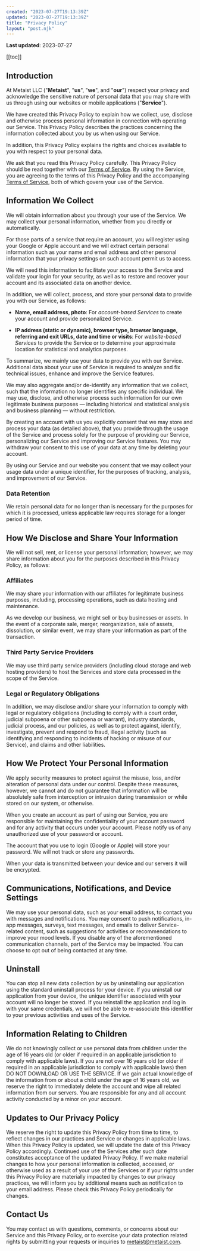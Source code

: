 ```yaml
---
created: "2023-07-27T19:13:39Z"
updated: "2023-07-27T19:13:39Z"
title: "Privacy Policy"
layout: "post.njk"
---
```


**Last updated**: 2023-07-27

[[toc]]

## Introduction

At Metaist LLC ("**Metaist**", "**us**", "**we**", and "**our**") respect your privacy and acknowledge the sensitive nature of personal data that you may share with us through using our websites or mobile applications ("**Service**").

We have created this Privacy Policy to explain how we collect, use, disclose and otherwise process personal information in connection with operating our Service. This Privacy Policy describes the practices concerning the information collected about you by us when using our Service.

In addition, this Privacy Policy explains the rights and choices available to you with respect to your personal data.

We ask that you read this Privacy Policy carefully. This Privacy Policy should be read together with our [Terms of Service](/legal/terms). By using the Service, you are agreeing to the terms of this Privacy Policy and the accompanying [Terms of Service](/legal/terms), both of which govern your use of the Service.

## Information We Collect

We will obtain information about you through your use of the Service. We may collect your personal information, whether from you directly or automatically.

For those parts of a service that require an account, you will register using your Google or Apple account and we will extract certain personal information such as your name and email address and other personal information that your privacy settings on such account permit us to access.

We will need this information to facilitate your access to the Service and validate your login for your security, as well as to restore and recover your account and its associated data on another device.

In addition, we will collect, process, and store your personal data to provide you with our Service, as follows:

- **Name, email address, photo**: For _account-based Services_ to create your account and provide personalized Service.

- **IP address (static or dynamic), browser type, browser language, referring and exit URLs, date and time or visits**: For _website-based Services_ to provide the Service or to determine your approximate location for statistical and analytics purposes.

To summarize, we mainly use your data to provide you with our Service. Additional data about your use of Service is required to analyze and fix technical issues, enhance and improve the Service features.

We may also aggregate and/or de-identify any information that we collect, such that the information no longer identifies any specific individual. We may use, disclose, and otherwise process such information for our own legitimate business purposes — including historical and statistical analysis and business planning — without restriction.

By creating an account with us you explicitly consent that we may store and process your data (as detailed above), that you provide through the usage of the Service and process solely for the purpose of providing our Service, personalizing our Service and improving our Service features. You may withdraw your consent to this use of your data at any time by deleting your account.

By using our Service and our website you consent that we may collect your usage data under a unique identifier, for the purposes of tracking, analysis, and improvement of our Service.

### Data Retention

We retain personal data for no longer than is necessary for the purposes for which it is processed, unless applicable law requires storage for a longer period of time.

## How We Disclose and Share Your Information

We will not sell, rent, or license your personal information; however, we may share information about you for the purposes described in this Privacy Policy, as follows:

### Affiliates

We may share your information with our affiliates for legitimate business purposes, including, processing operations, such as data hosting and maintenance.

As we develop our business, we might sell or buy businesses or assets. In the event of a corporate sale, merger, reorganization, sale of assets, dissolution, or similar event, we may share your information as part of the transaction.

### Third Party Service Providers

We may use third party service providers (including cloud storage and web hosting providers) to host the Services and store data processed in the scope of the Service.

### Legal or Regulatory Obligations

In addition, we may disclose and/or share your information to comply with legal or regulatory obligations (including to comply with a court order, judicial subpoena or other subpoena or warrant), industry standards, judicial process, and our policies, as well as to protect against, identify, investigate, prevent and respond to fraud, illegal activity (such as identifying and responding to incidents of hacking or misuse of our Service), and claims and other liabilities.

## How We Protect Your Personal Information

We apply security measures to protect against the misuse, loss, and/or alteration of personal data under our control. Despite these measures, however, we cannot and do not guarantee that information will be absolutely safe from interception or intrusion during transmission or while stored on our system, or otherwise.

When you create an account as part of using our Service, you are responsible for maintaining the confidentiality of your account password and for any activity that occurs under your account. Please notify us of any unauthorized use of your password or account.

The account that you use to login (Google or Apple) will store your password. We will not track or store any passwords.

When your data is transmitted between your device and our servers it will be encrypted.

## Communications, Notifications, and Device Settings

We may use your personal data, such as your email address, to contact you with messages and notifications. You may consent to push notifications, in-app messages, surveys, text messages, and emails to deliver Service-related content, such as suggestions for activities or recommendations to improve your mood levels. If you disable any of the aforementioned communication channels, part of the Service may be impacted. You can choose to opt out of being contacted at any time.

## Uninstall

You can stop all new data collection by us by uninstalling our application using the standard uninstall process for your device. If you uninstall our application from your device, the unique identifier associated with your account will no longer be stored. If you reinstall the application and log in with your same credentials, we will not be able to re-associate this identifier to your previous activities and uses of the Service.

## Information Relating to Children

We do not knowingly collect or use personal data from children under the age of 16 years old (or older if required in an applicable jurisdiction to comply with applicable laws). If you are not over 16 years old (or older if required in an applicable jurisdiction to comply with applicable laws) then DO NOT DOWNLOAD OR USE THE SERVICE. If we gain actual knowledge of the information from or about a child under the age of 16 years old, we reserve the right to immediately delete the account and wipe all related information from our servers. You are responsible for any and all account activity conducted by a minor on your account.

## Updates to Our Privacy Policy

We reserve the right to update this Privacy Policy from time to time, to reflect changes in our practices and Service or changes in applicable laws. When this Privacy Policy is updated, we will update the date of this Privacy Policy accordingly. Continued use of the Services after such date constitutes acceptance of the updated Privacy Policy. If we make material changes to how your personal information is collected, accessed, or otherwise used as a result of your use of the Services or if your rights under this Privacy Policy are materially impacted by changes to our privacy practices, we will inform you by additional means such as notification to your email address. Please check this Privacy Policy periodically for changes.

## Contact Us

You may contact us with questions, comments, or concerns about our Service and this Privacy Policy, or to exercise your data protection related rights by submitting your requests or inquiries to [metaist@metaist.com](mailto:metaist@metaist.com).
